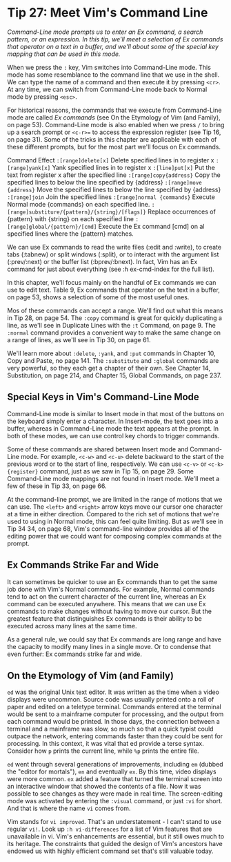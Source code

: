 Tip 27: Meet Vim's Command Line
===============================
 _Command-Line mode prompts us to enter an Ex command, a search pattern, or an
expression. In this tip, we'll meet a selection of Ex commands that operator
on a text in a buffer, and we'll about some of the special key mapping that can
be used in this mode._

When we press the `:` key, Vim switches into Command-Line mode. This mode has
some resemblance to the command line that we use in the shell. We can type the
name of a command and then execute it by pressing `<cr>`. At any time, we can
switch from Command-Line mode back to Normal mode by pressing `<esc>`.

For historical reasons, the commands that we execute from Command-Line mode are
called _Ex commands_ (see On the Etymology of Vim (and Family), on page 53).
Command-Line mode is also enabled when we press `/` to bring up a search
prompt or `<c-r>=` to access the expression register (see Tip 16, on page 31).
Some of the tricks in this chapter are applicable with each of these different
prompts, but for the most part we'll focus on Ex commands.

Command                      Effect
`:[range]delete[x]`          Delete specified lines in to register x
`:[range]yank[x]`            Yank specified lines in to register x
`:[line]put[x]`              Put the text from register x after the specified line
`:[range]copy{address}`      Copy the specified lines to below the line specified by {address}
`:[range]move {address}`     Move the specified lines to below the line specified by {address}
`:[range]join`               Join the specified lines
`:[range]normal {commands}`  Execute Normal mode {commands} on each specified line.
`:[range]substiture/{pattern}/{string}/[flags]}` Replace occurrences of {pattern} with {string} on each specified line
`:[range]global/{pattern}/[cmd]` Execute the Ex command [cmd] on al specified lines where the {pattern} matches.


We can use Ex commands to read the write files (:edit and :write), to create
tabs (:tabnew) or split windows (:split), or to interact with the argument list
(:prev/:next) or the buffer list (:bprev/:bnext). In fact, Vim has an Ex
command for just about everything (see :h ex-cmd-index for the full list).

In this chapter, we'll focus mainly on the handful of Ex commands we can use to
edit text. Table 9, Ex commands that operator on the text in a buffer, on page
53, shows a selection of some of the most useful ones.

Mos of these commands can accept a range. We'll find out what this means  in
Tip 28, on page 54. The `:copy` command is great for quickly duplicating a
line, as we'll see in Duplicate Lines with the `:t` Command, on page 9. The
`:normal` command provides a convenient way to make the same change on a range
of lines, as we'll see in Tip 30, on page 61.

We'll learn more about `:delete`, `:yank`, and `:put` commands in Chapter 10,
Copy and Paste, no page 141. The `:substitute` and `:global` commands are very
powerful, so they each get a chapter of their own. See Chapter 14,
Substitution, on page 214, and Chapter 15, Global Commands, on page 237.



Special Keys in Vim's Command-Line Mode
---------------------------------------

Command-Line mode is similar to Insert mode in that most of the buttons on the
keyboard simply enter a character. In Insert-mode, the text goes into a buffer,
whereas in Command-Line mode the text appears at the prompt. In both of these
modes, we can use control key chords to trigger commands.

Some of these commands are shared between Insert mode and Command-Line mode.
For example, `<c-w>` and `<c-u>` delete backward to the start of the previous
word or to the start of line, respectively. We can use `<c-v>` or
`<c-k>{register}` command, just as we saw in Tip 15, on page 29. Some
Command-Line mode mappings are not found in Insert mode. We'll meet a few of
these in Tip 33, on page 66.

At the command-line prompt, we are limited in the range of motions that we can
use. The `<left>` and `<right>` arrow keys move our cursor one character at a
time in either direction. Compared to the rich set of motions that we're used
to using in Normal mode, this can feel quite limiting. But as we'll see in Tip
34 34, on page 68, Vim's command-line window provides all of the editing
power that we could want for composing complex commands at the prompt.


Ex Commands Strike Far and Wide
-------------------------------

It can sometimes be quicker to use an Ex commands than to get the same job done
with Vim's Normal commands. For example, Normal commands tend to act on the
current character of the current line, whereas an Ex command can be executed
anywhere. This means that we can use Ex commands to make changes without having
to move our cursor. But the greatest feature that distinguishes Ex commands is
their ability to be executed across many lines at the same time.

As a general rule, we could say that Ex commands are long range and have the
capacity to modify many lines in a single move. Or to condense that even
further: Ex commands strike far and wide.

On the Etymology of Vim (and Family)
------------------------------------

`ed` was the original Unix text editor. It was written  as the time when a
video displays were uncommon. Source code was usually printed onto a roll of
paper and edited on a teletype terminal. Commands entered at the terminal would
be sent to a mainframe computer for processing, and the output from each
command would be printed. In those days, the connection between a terminal and
a mainframe was slow, so much so that a quick typist could outpace the network,
entering commands faster than they could be sent for processing. In this
context, it was vital that ed provide a terse syntax. Consider how `p` prints
the current line, while `%p` prints the entire file.

`ed` went through several generations of improvements, including `em` (dubbed
the "editor for mortals"), `en` and eventually `ex`. By this time, video
displays were more common. `ex` added a feature that turned the terminal
screen into an interactive window that showed the contents of a file. Now it
was possible to see changes as they were made in real time. The screen-editing
mode was activated by entering the `:visual` command, or just `:vi` for short.
And that is where the name `vi` comes from.

Vim stands for `vi improved`. That's an understatement - I can't stand to use
regular `vi!`. Look up `:h vi-differences` for a list of Vim features that are
unavailable in vi. Vim's enhancements are essential, but it still owes much to
its heritage. The constraints that guided the design of Vim's ancestors have
endowed us with highly efficient command set that's still valuable today.


